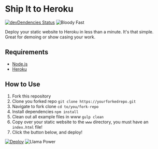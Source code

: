 # Ship It to Heroku
[![devDendencies Status](https://david-dm.org/brh55/ship-it-to-heroku/dev-status.svg)](https://david-dm.org/brh55/ship-it-to-heroku#info=dependencies)
![Bloody Fast](https://img.shields.io/badge/bloody-fast-EC5355.svg)

Deploy your static website to Heroku in less than a minute. It's that simple. Great for demoing or show casing your work.

## Requirements

  * [Node.js](http://nodejs.org/)
  * [Heroku](https://www.heroku.com)

## How to Use
1. Fork this repository
2. Clone you forked repo
    `git clone https://yourforkedrepo.git`
3. Navigate to fork clone
    `cd to/you/fork-repo`
4. Install dependencies
    `npm install`
3. Clean out all example files in www
    `gulp clean`
4. Copy over your static website to the `www` directory, you must have an `index.html` file!
5. Click the button below, and deploy!

[![Deploy](https://www.herokucdn.com/deploy/button.png)](https://heroku.com/deploy)
![Llama Power](http://orig05.deviantart.net/fee3/f/2010/094/f/d/llama_walk_by_taquito143.gif)
